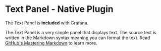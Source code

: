 # Text Panel - Native Plugin

The Text Panel is **included** with Grafana.

The Text Panel is a very simple panel that displays text. The source text is written in the Markdown syntax meaning you can format the text. Read [GitHub's Mastering Markdown](https://guides.github.com/features/mastering-markdown/) to learn more.
